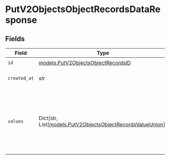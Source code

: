 # PutV2ObjectsObjectRecordsDataResponse


## Fields

| Field                                                                                                           | Type                                                                                                            | Required                                                                                                        | Description                                                                                                     | Example                                                                                                         |
| --------------------------------------------------------------------------------------------------------------- | --------------------------------------------------------------------------------------------------------------- | --------------------------------------------------------------------------------------------------------------- | --------------------------------------------------------------------------------------------------------------- | --------------------------------------------------------------------------------------------------------------- |
| `id`                                                                                                            | [models.PutV2ObjectsObjectRecordsID](../models/putv2objectsobjectrecordsid.md)                                  | :heavy_check_mark:                                                                                              | N/A                                                                                                             |                                                                                                                 |
| `created_at`                                                                                                    | *str*                                                                                                           | :heavy_check_mark:                                                                                              | When this record was created.                                                                                   | 2022-11-21T13:22:49.061281000Z                                                                                  |
| `values`                                                                                                        | Dict[str, List[[models.PutV2ObjectsObjectRecordsValueUnion](../models/putv2objectsobjectrecordsvalueunion.md)]] | :heavy_check_mark:                                                                                              | A record type with an attribute `api_slug` as the key, and an array of value objects as the values.             |                                                                                                                 |